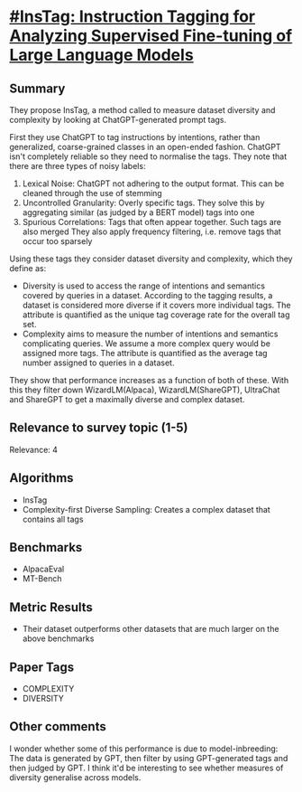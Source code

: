 # [#InsTag: Instruction Tagging for Analyzing Supervised Fine-tuning of Large Language Models](https://arxiv.org/abs/2308.07074)

## Summary

They propose InsTag, a method called to measure dataset diversity and complexity by looking at ChatGPT-generated prompt tags.

First they use ChatGPT to tag instructions by intentions, rather than generalized, coarse-grained classes in an open-ended fashion.
ChatGPT isn't completely reliable so they need to normalise the tags. They note that there are three types of noisy labels:
1. Lexical Noise: ChatGPT not adhering to the output format. This can be cleaned through the use of stemming
2. Uncontrolled Granularity: Overly specific tags. They solve this by aggregating similar (as judged by a BERT model) tags into one
3. Spurious Correlations: Tags that often appear together. Such tags are also merged
They also apply frequency filtering, i.e. remove tags that occur too sparsely

Using these tags they consider dataset diversity and complexity, which they define as:
- Diversity is used to access the range of intentions and semantics covered by queries in a dataset. According to the tagging results, a dataset is considered more diverse if it covers more individual tags. The attribute is quantified as the unique tag coverage rate for the overall tag set.
- Complexity aims to measure the number of intentions and semantics complicating queries. We assume a more complex query would be assigned more tags. The attribute is quantified as the average tag number assigned to queries in a dataset.

They show that performance increases as a function of both of these. With this they filter down WizardLM(Alpaca), WizardLM(ShareGPT), UltraChat and ShareGPT to get a maximally diverse and complex dataset.

## Relevance to survey topic (1-5)

Relevance: 4

## Algorithms

- InsTag
- Complexity-first Diverse Sampling: Creates a complex dataset that contains all tags

## Benchmarks

- AlpacaEval
- MT-Bench

## Metric Results

- Their dataset outperforms other datasets that are much larger on the above benchmarks

## Paper Tags

- COMPLEXITY
- DIVERSITY

## Other comments

I wonder whether some of this performance is due to model-inbreeding: The data is generated by GPT, then filter by using GPT-generated tags and then judged by GPT. I think it'd be interesting to see whether measures of diversity generalise across models.

